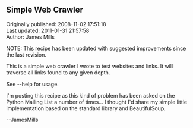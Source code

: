 ## Simple Web Crawler  
Originally published: 2008-11-02 17:51:18  
Last updated: 2011-01-31 21:57:58  
Author: James Mills  
  
NOTE: This recipe has been updated with suggested improvements since the last revision.

This is a simple web crawler I wrote to
test websites and links. It will traverse
all links found to any given depth.

See --help for usage.

I'm posting this recipe as this kind of
problem has been asked on the Python
Mailing List a number of times... I
thought I'd share my simple little
implementation based on the standard
library and BeautifulSoup.

--JamesMills